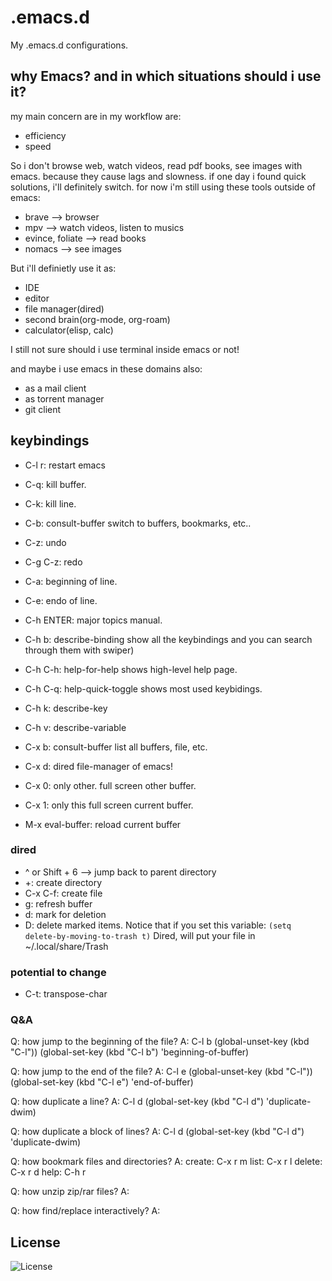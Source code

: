 # .emacs.d
My .emacs.d configurations.

## why Emacs? and in which situations should i use it?
my main concern are in my workflow are:
- efficiency
- speed

So i don't browse web, watch videos, read pdf books, see images with emacs. because they cause lags and slowness. if one day i found quick solutions, i'll definitely switch.
for now i'm still using these tools outside of emacs:
- brave --> browser
- mpv --> watch videos, listen to musics
- evince, foliate --> read books
- nomacs --> see images

But i'll definietly use it as:
- IDE
- editor
- file manager(dired)
- second brain(org-mode, org-roam)
- calculator(elisp, calc)

I still not sure should i use terminal inside emacs or not!

and maybe i use emacs in these domains also:
- as a mail client
- as torrent manager
- git client

## keybindings
- C-l r: restart emacs
- C-q: kill buffer.
- C-k: kill line.
- C-b: consult-buffer
  switch to buffers, bookmarks, etc..
- C-z: undo
- C-g C-z: redo
- C-a: beginning of line.
- C-e: endo of line.

- C-h ENTER: major topics manual.
- C-h b: describe-binding
  show all the keybindings and you can search through them with swiper)
- C-h C-h: help-for-help
  shows high-level help page.
- C-h C-q: help-quick-toggle
  shows most used keybidings.
- C-h k: describe-key
- C-h v: describe-variable

- C-x b: consult-buffer
  list all buffers, file, etc.
- C-x d: dired
  file-manager of emacs!
- C-x 0: only other.
  full screen other buffer.
- C-x 1: only this
  full screen current buffer.

- M-x eval-buffer: reload current buffer

### dired
- ^ or Shift + 6 --> jump back to parent directory
- +: create directory
- C-x C-f: create file
- g: refresh buffer
- d: mark for deletion
- D: delete marked items.
Notice that if you set this variable:
`(setq delete-by-moving-to-trash t)`
Dired, will put your file in ~/.local/share/Trash

### potential to change
- C-t: transpose-char

### Q&A
Q: how jump to the beginning of the file?
A: C-l b
  (global-unset-key (kbd "C-l"))
  (global-set-key (kbd "C-l b") 'beginning-of-buffer)

Q: how jump to the end of the file?
A: C-l e
  (global-unset-key (kbd "C-l"))
  (global-set-key (kbd "C-l e") 'end-of-buffer)

Q: how duplicate a line?
A: C-l d
  (global-set-key (kbd "C-l d") 'duplicate-dwim)

Q: how duplicate a block of lines?
A: C-l d
  (global-set-key (kbd "C-l d") 'duplicate-dwim)

Q: how bookmark files and directories?
A: create: C-x r m
  list: C-x r l
  delete: C-x r d
  help: C-h r

Q: how unzip zip/rar files?
A:

Q: how find/replace interactively?
A:

## License
![License](https://img.shields.io/github/license/LinArcX/.emacs.d.svg)
